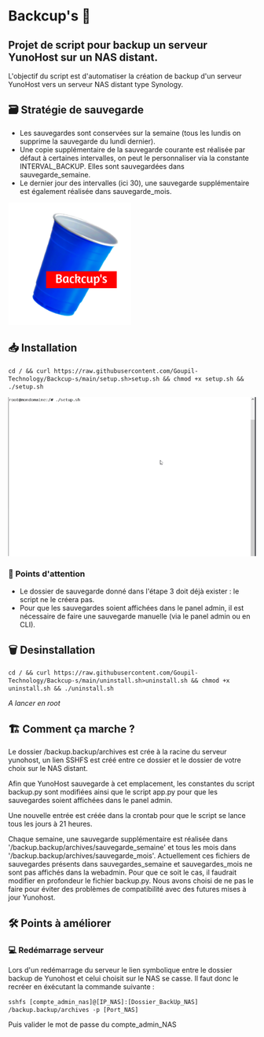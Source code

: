 # Backcup's 🥤
## Projet de script pour backup un serveur YunoHost sur un NAS distant.

L'objectif du script est d'automatiser la création de backup d'un serveur YunoHost vers un serveur NAS distant type Synology.

## 🗃️ Stratégie de sauvegarde 
- Les sauvegardes sont conservées sur la semaine (tous les lundis on supprime la sauvegarde du lundi dernier).
- Une copie supplémentaire de la sauvegarde courante est réalisée par défaut à certaines intervalles, on peut le personnaliser via la constante INTERVAL_BACKUP. Elles sont sauvegardées dans sauvegarde_semaine.
- Le dernier jour des intervalles (ici 30), une sauvegarde supplémentaire est également réalisée dans sauvegarde_mois.

<img src="https://raw.githubusercontent.com/Goupil-Technology/Backcup-s/main/logobackcups.png" width="250">

## 📥 Installation
```
cd / && curl https://raw.githubusercontent.com/Goupil-Technology/Backcup-s/main/setup.sh>setup.sh && chmod +x setup.sh && ./setup.sh
```

<img src="https://raw.githubusercontent.com/Goupil-Technology/Backcup-s/main/installation.gif" width="700">

### 🚨 Points d'attention
- Le dossier de sauvegarde donné dans l'étape 3 doit déjà exister : le script ne le créera pas.<br>
- Pour que les sauvegardes soient affichées dans le panel admin, il est nécessaire de faire une sauvegarde manuelle (via le panel admin ou en CLI).

## 🗑️ Desinstallation
```
cd / && curl https://raw.githubusercontent.com/Goupil-Technology/Backcup-s/main/uninstall.sh>uninstall.sh && chmod +x uninstall.sh && ./uninstall.sh
```
*A lancer en root*

## 🏗️ Comment ça marche ?
Le dossier /backup.backup/archives est crée à la racine du serveur yunohost, un lien SSHFS est créé entre ce dossier et le dossier de votre choix sur le NAS distant.

Afin que YunoHost sauvegarde à cet emplacement, les constantes du script backup.py sont modifiées ainsi que le script app.py pour que les sauvegardes soient affichées dans le panel admin.

Une nouvelle entrée est créée dans la crontab pour que le script se lance tous les jours à 21 heures.

Chaque semaine, une sauvegarde supplémentaire est réalisée dans '/backup.backup/archives/sauvegarde_semaine' et tous les mois dans '/backup.backup/archives/sauvegarde_mois'. Actuellement ces fichiers de sauvegardes présents dans sauvegardes_semaine et sauvegardes_mois ne sont pas affichés dans la webadmin. Pour que ce soit le cas, il faudrait modifier en profondeur le fichier backup.py. Nous avons choisi de ne pas le faire pour éviter des problèmes de compatibilité avec des futures mises à jour Yunohost.


## 🛠️ Points à améliorer
### 💻 Redémarrage serveur
Lors d'un redémarrage du serveur le lien symbolique entre le dossier backup de Yunohost et celui choisit sur le NAS se casse. Il faut donc le recréer en éxécutant la commande suivante :
```
sshfs [compte_admin_nas]@[IP_NAS]:[Dossier_BackUp_NAS] /backup.backup/archives -p [Port_NAS]
```
Puis valider le mot de passe du compte_admin_NAS
